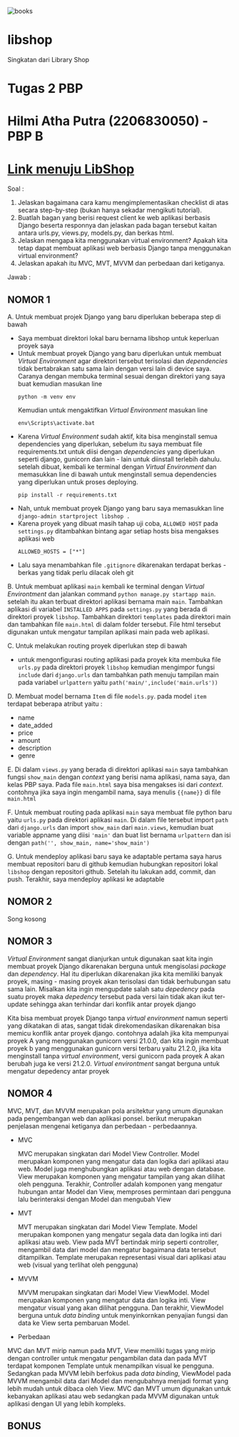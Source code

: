 ![books](https://images.alphacoders.com/132/1326370.png)
# libshop
Singkatan dari Library Shop

# Tugas 2 PBP 
# **Hilmi Atha Putra (2206830050) - PBP B**
# [Link menuju LibShop](https://libshop.adaptable.app/main/)

Soal :
1. Jelaskan bagaimana cara kamu mengimplementasikan checklist di atas secara step-by-step (bukan hanya sekadar mengikuti tutorial).
2. Buatlah bagan yang berisi request client ke web aplikasi berbasis Django beserta responnya dan jelaskan pada bagan tersebut kaitan antara urls.py, views.py, models.py, dan berkas html.
3. Jelaskan mengapa kita menggunakan virtual environment? Apakah kita tetap dapat membuat aplikasi web berbasis Django tanpa menggunakan virtual environment?
4. Jelaskan apakah itu MVC, MVT, MVVM dan perbedaan dari ketiganya.

Jawab :
## **NOMOR 1**
A. Untuk membuat projek Django yang baru diperlukan beberapa step di bawah
   * Saya membuat direktori lokal baru bernama libshop untuk keperluan proyek saya
   * Untuk membuat proyek Django yang baru diperlukan untuk membuat _Virtual Environment_ agar direktori tersebut terisolasi dan _dependencies_ tidak bertabrakan satu sama lain dengan versi lain di device saya. Caranya dengan membuka terminal sesuai
     dengan direktori yang saya buat kemudian masukan line
     ```
     python -m venv env
     ```
     Kemudian untuk mengaktifkan _Virtual Environment_ masukan line
     ```
     env\Scripts\activate.bat
     ```
   * Karena _Virtual Environment_ sudah aktif, kita bisa menginstall semua dependencies yang diperlukan, sebelum itu saya membuat file requirements.txt untuk diisi dengan _dependencies_ yang diperlukan seperti django, gunicorn dan lain - lain untuk diinstall terlebih
     dahulu. setelah dibuat, kembali ke terminal dengan _Virtual Environment_ dan memasukkan line di bawah untuk menginstall semua dependencies yang diperlukan untuk proses deploying.
     ```
     pip install -r requirements.txt
     ```
   * Nah, untuk membuat proyek Django yang baru saya memasukkan line `django-admin startproject libshop .`
   * Karena proyek yang dibuat masih tahap uji coba, `ALLOWED HOST` pada `settings.py` ditambahkan bintang agar setiap hosts bisa mengakses aplikasi web
     ```
     ALLOWED_HOSTS = ["*"]
     ```
   * Lalu saya menambahkan file `.gitignore` dikarenakan terdapat berkas - berkas yang tidak perlu dilacak oleh git


B. Untuk membuat aplikasi `main` kembali ke terminal dengan _Virtual Environtment_ dan jalankan command `python manage.py startapp main`. setelah itu akan terbuat direktori aplikasi bernama main `main`. Tambahkan aplikasi    di variabel `INSTALLED APPS` pada
  `settings.py` yang berada di direktori proyek `libshop`. Tambahkan direktori `templates` pada direktori main dan tambahkan file `main.html` di dalam folder tersebut. File html tersebut    digunakan untuk mengatur tampilan aplikasi main pada web aplikasi.


C. Untuk melakukan routing proyek diperlukan  step di bawah
   * untuk mengonfigurasi routing aplikasi pada proyek kita membuka file `urls.py` pada direktori proyek `libshop` kemudian mengimpor fungsi `include` dari `django.urls` dan tambahkan path menuju tampilan main pada variabel `urlpattern` yaitu
     `path('main/',include('main.urls'))`


D. Membuat model bernama `Item` di file `models.py`. pada model `item` terdapat beberapa atribut yaitu :
  * name
  * date_added
  * price
  * amount
  * description
  * genre


E. Di dalam `views.py` yang berada di direktori aplikasi `main` saya tambahkan fungsi `show_main` dengan _context_ yang berisi nama aplikasi, nama saya, dan kelas PBP saya. Pada file `main.html` saya bisa mengakses isi dari _context_. contohnya jika saya ingin mengambil
nama, saya menulis `{{name}}` di file `main.html`

F. Untuk membuat routing pada aplikasi `main` saya membuat file python baru yaitu `urls.py` pada direktori aplikasi `main`. Di dalam file tersebut import `path` dari `django.urls` dan import `show_main` dari `main.views`, kemudian buat variable appname yang diisi 
`'main'` dan buat list bernama `urlpattern` dan isi dengan `path('', show_main, name='show_main')`

G. Untuk mendeploy aplikasi baru saya ke adaptable pertama saya harus membuat repositori baru di github kemudian hubungkan repositori lokal `libshop` dengan repositori github. Setelah itu lakukan add, commit, dan push. Terakhir, saya mendeploy aplikasi ke adaptable 


## **NOMOR 2**

Song kosong

## **NOMOR 3**

_Virtual Environment_ sangat dianjurkan untuk digunakan saat kita ingin membuat proyek Django dikarenakan berguna untuk mengisolasi _package_ dan _dependency_. Hal itu diperlukan dikarenakan jika kita memiliki banyak proyek, masing - masing proyek akan terisolasi dan 
tidak berhubungan satu sama lain. Misalkan kita ingin mengupdate salah satu _depedency_ pada suatu proyek maka _depedency_ tersebut pada versi lain tidak akan ikut ter-update sehingga akan terhindar dari konflik antar proyek django

Kita bisa membuat proyek Django tanpa _virtual environment_ namun seperti yang dikatakan di atas, sangat tidak direkomendasikan dikarenakan bisa memicu konflik antar proyek django. contohnya adalah jika kita mempunyai proyek A yang menggunakan gunicorn versi 21.0.0,
dan kita ingin membuat proyek b yang menggunakan gunicorn versi terbaru yaitu 21.2.0, jika kita menginstall tanpa _virtual environment_, versi gunicorn pada proyek A akan berubah juga ke versi 21.2.0. _Virtual environtment_ sangat berguna untuk mengatur depedency antar 
proyek


## **NOMOR 4**

MVC, MVT, dan MVVM merupakan pola arsitektur yang umum digunakan pada pengembangan web dan aplikasi ponsel. berikut merupakan penjelasan mengenai ketiganya dan perbedaan - perbedaannya.
* MVC
  
  MVC merupakan singkatan dari Model View Controller. Model merupakan komponen yang mengatur data dan logika dari aplikasi atau web. Model juga menghubungkan aplikasi atau web dengan database. View merupakan komponen yang mengatur tampilan yang akan dilihat oleh
  pengguna. Terakhir, Controller adalah komponen yang mengatur hubungan antar Model dan View, memproses permintaan dari pengguna lalu berinteraksi dengan Model dan mengubah View

* MVT

  MVT merupakan singkatan dari Model View Template. Model merupakan komponen yang mengatur segala data dan logika inti dari aplikasi atau web. View pada MVT bertindak mirip seperti controller, mengambil data dari model dan mengatur bagaimana data tersebut ditampilkan.
  Template merupakan representasi visual dari aplikasi atau web (visual yang terlihat oleh pengguna)

* MVVM

  MVVM merupakan singkatan dari Model View ViewModel. Model merupakan komponen yang mengatur data dan logika inti. View mengatur visual yang akan dilihat pengguna. Dan terakhir, ViewModel berguna untuk _data binding_ untuk menyinkornkan penyajian fungsi dan data ke
  View serta pembaruan Model.

* Perbedaan

MVC dan MVT mirip namun pada MVT, View memiliki tugas yang mirip dengan controller untuk mengatur pengambilan data dan pada MVT terdapat komponen Template untuk menampilkan visual ke pengguna. Sedangkan pada MVVM lebih berfokus pada _data binding_, ViewModel pada MVVM
mengambil data dari Model dan mengubahnya menjadi format yang lebih mudah untuk dibaca oleh View. MVC dan MVT umum digunakan untuk kebanyakan aplikasi atau web sedangkan pada MVVM digunakan untuk aplikasi dengan UI yang lebih kompleks.


## **BONUS**
  

